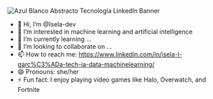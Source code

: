 

<!---
Isela-dev/Isela-dev is a ✨ special ✨ repository because its `README.md` (this file) appears on your GitHub profile.
You can click the Preview link to take a look at your changes.
--->
![Azul Blanco Abstracto Tecnología LinkedIn Banner](https://github.com/user-attachments/assets/9e46b45c-3b9a-4000-99c6-a41e7c980c44)

- 👋 Hi, I’m @Isela-dev
- 👀 I’m interested in machine learning and artificial intelligence
- 🌱 I’m currently learning ...
- 💞️ I’m looking to collaborate on ...
- 📫 How to reach me: https://www.linkedin.com/in/isela-l-garc%C3%ADa-tech-ia-data-machinelearning/
- 😄 Pronouns: she/her
- ⚡ Fun fact: I enjoy playing video games like Halo, Overwatch, and Fortnite
